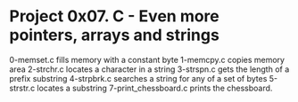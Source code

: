# Project 0x07. C - Even more pointers, arrays and strings
0-memset.c fills memory with a constant byte
1-memcpy.c copies memory area
2-strchr.c locates a character in a string
3-strspn.c gets the length of a prefix substring
4-strpbrk.c searches a string for any of a set of bytes
5-strstr.c locates a substring
7-print_chessboard.c prints the chessboard.
